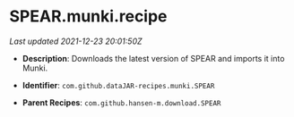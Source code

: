 # SPEAR.munki.recipe

_Last updated 2021-12-23 20:01:50Z_

- **Description**: Downloads the latest version of SPEAR and imports it into Munki.

- **Identifier**: `com.github.dataJAR-recipes.munki.SPEAR`

- **Parent Recipes**: `com.github.hansen-m.download.SPEAR`
